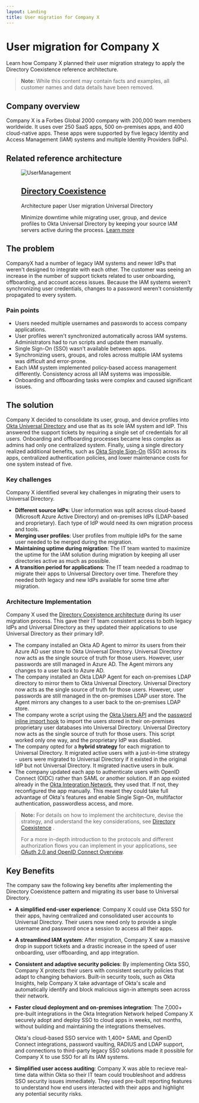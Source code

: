 ```yaml
---
layout: Landing
title: User migration for Company X
---
```


# User migration for Company X

Learn how Company X planned their user migration strategy to apply the Directory Coexistence reference architecture.

> **Note:** While this content may contain facts and examples, all customer names and data details have been removed.

## Company overview

Company X is a Forbes Global 2000 company with 200,000 team members worldwide. It uses over 250 SaaS apps, 500 on-premises apps, and 400 cloud-native apps. These apps were supported by five legacy Identity and Access Management (IAM) systems and multiple Identity Providers (IdPs).

## Related reference architecture

<figure class="main-card">
  <img
    class="main-card__image"
    src="/img/architecture/thumbs/usermgmt.png"
    alt="UserManagement"
  >
  <figcaption class="main-card__body">
    <h2 class="main-card__title">
      <a
        class="main-card__main-link"
        href="/architecture-center/architectures/directory-coexistence/"
      >
        Directory Coexistence
      </a>
    </h2>
    <div class="main-card__wrapper">
      <span class="main-card__tag">
        Architecture paper
      </span>
      <span class="main-card__tag">
        User migration
      </span>
      <span class="main-card__tag">
        Universal Directory
      </span>
    </div>
    <p class="main-card__text">
      Minimize downtime while migrating user, group, and device profiles to Okta Universal Directory by keeping your source IAM servers active during the process. <a class="main-card__link" href="/architecture-center/architectures/directory-coexistence">Learn more</a>
    </p>
  </figcaption>
</figure>

## The problem

CompanyX had a number of legacy IAM systems and newer IdPs that weren't designed to integrate with each other. The customer was seeing an increase in the number of support tickets related to user onboarding, offboarding, and account access issues. Because the IAM systems weren't synchronizing user credentials, changes to a password weren't consistently propagated to every system.

### Pain points

* Users needed multiple usernames and passwords to access company applications.
* User profiles weren't synchronized automatically across IAM systems. Administrators had to run scripts and update them manually.
* Single Sign-On (SSO) wasn't available between apps.
* Synchronizing users, groups, and roles across multiple IAM systems was difficult and error-prone.
* Each IAM system implemented policy-based access management differently. Consistency across all IAM systems was impossible.
* Onboarding and offboarding tasks were complex and caused significant issues.

## The solution

Company X decided to consolidate its user, group, and device profiles into [Okta Universal Directory](/docs/concepts/user-profiles/#what-is-the-okta-universal-directory) and use that as its sole IAM system and IdP. This answered the support tickets by requiring a single set of credentials for all users. Onboarding and offboarding processes became less complex as admins had only one centralized system. Finally, using a single directory realized additional benefits, such as [Okta Single Sign-On](/docs/guides/oin-sso-overview/) (SSO) across its apps, centralized authentication policies, and lower maintenance costs for one system instead of five.

### Key challenges

Company X identified several key challenges in migrating their users to Universal Directory.

* **Different source IdPs**: User information was split across cloud-based (Microsoft Azure Active Directory) and on-premises IdPs (LDAP-based and proprietary). Each type of IdP would need its own migration process and tools.
* **Merging user profiles**: User profiles from multiple IdPs for the same user needed to be merged during the migration.
* **Maintaining uptime during migration**: The IT team wanted to maximize the uptime for the IAM solution during migration by keeping all user directories active as much as possible.
* **A transition period for applications**: The IT team needed a roadmap to migrate their apps to Universal Directory over time. Therefore they needed both legacy and new IdPs available for some time after migration.

### Architecture Implementation

Company X used the [Directory Coexistence architecture](/architecture-center/architectures/directory-coexistence/) during its user migration process. This gave their IT team consistent access to both legacy IdPs and Universal Directory as they updated their applications to use Universal Directory as their primary IdP.

* The company installed an Okta AD Agent to mirror its users from their Azure AD user store to Okta Universal Directory. Universal Directory now acts as the single source of truth for those users. However, user passwords are still managed in Azure AD. The Agent mirrors any changes to a user back to Azure AD.
* The company installed an Okta LDAP Agent for each on-premises LDAP directory to mirror them to Okta Universal Directory. Universal Directory now acts as the single source of truth for those users. However, user passwords are still managed in the on-premises LDAP user store. The Agent mirrors any changes to a user back to the on-premises LDAP store.
* The company wrote a script using the [Okta Users API](/docs/reference/api/users/) and the [password inline import hook](/docs/reference/password-hook/) to import the users stored in their on-premises proprietary user databases into Universal Directory. Universal Directory now acts as the single source of truth for those users. This script worked only one way, and the proprietary IdP was disabled.
* The company opted for a **hybrid strategy** for each migration to Universal Directory. It migrated active users with a just-in-time strategy - users were migrated to Universal Directory if it existed in the original IdP but not Universal Directory. It migrated inactive users in bulk.
* The company updated each app to authenticate users with OpenID Connect (OIDC) rather than SAML or another solution. If an app existed already in the [Okta Integration Network](/docs/guides/okta-integration-network/), they used that. If not, they reconfigured the app manually. This meant they could take full advantage of Okta's features and enable Single Sign-On, multifactor authentication, passwordless access, and more.

> **Note:** For details on how to implement the architecture, devise the strategy, and understand the key considerations, see [Directory Coexistence](/architecture-center/architectures/directory-coexistence/) .
>
> For a more in-depth introduction to the protocols and different authorization flows you can implement in your applications, see [OAuth 2.0 and OpenID Connect Overview](/docs/concepts/oauth-openid/).

## Key Benefits

The company saw the following key benefits after implementing the Directory Coexistence pattern and migrating its user base to Universal Directory.

* **A simplified end-user experience**: Company X could use Okta SSO for their apps, having centralized and consolidated user accounts to Universal Directory. Their users now need only to provide a single username and password once a session to access all their apps.
* **A streamlined IAM system**: After migration, Company X saw a massive drop in support tickets and a drastic increase in the speed of user onboarding, user  offboarding, and app integration.
* **Consistent and adaptive security policies**: By implementing Okta SSO, Company X protects their users with consistent security policies that adapt to changing behaviors. Built-in security tools, such as Okta Insights, help Company X take advantage of Okta's scale and automatically identify and block malicious sign-in attempts seen across their network.
* **Faster cloud deployment and on-premises integration**: The 7,000+ pre-built integrations in the Okta Integration Network helped Company X securely adopt and deploy SSO to cloud apps in weeks, not months, without building and maintaining the integrations themselves.

   Okta's cloud-based SSO service with 1,400+ SAML and OpenID Connect integrations, password vaulting, RADIUS and LDAP support, and connections to third-party legacy SSO solutions made it possible for Company X to use SSO for all its IAM systems.
* **Simplified user access auditing**: Company X was able to recieve real-time data within Okta so their IT team could troubleshoot and address SSO security issues immediately. They used pre-built reporting features to understand how end users interacted with their apps and highlight any potential security risks.
